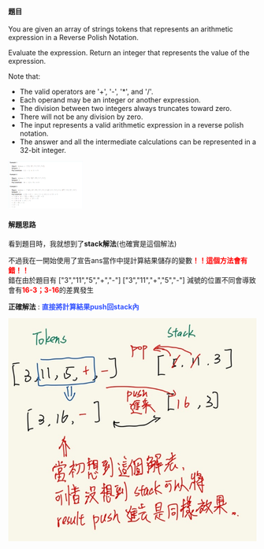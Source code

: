 #### 題目

You are given an array of strings tokens that represents an arithmetic expression in a Reverse Polish Notation.

Evaluate the expression. Return an integer that represents the value of the expression.

Note that:

- The valid operators are '+', '-', '*', and '/'.
- Each operand may be an integer or another expression.
- The division between two integers always truncates toward zero.
- There will not be any division by zero.
- The input represents a valid arithmetic expression in a reverse polish notation.
- The answer and all the intermediate calculations can be represented in a 32-bit integer.

<img src="InputExample.png" width="30%">

#### 解題思路

看到題目時，我就想到了**stack解法**(也確實是這個解法)

不過我在一開始使用了宣告ans當作中提計算結果儲存的變數<font color="#f00">**！！這個方法會有錯！！**</font><br>
錯在由於題目有
["3","11","5","+","-"]
["3","11","+","5","-"]
減號的位置不同會導致會有<font color="#f00">**16-3；3-16**</font>的差異發生
    
**正確解法** : <font color="#3353FF">**直接將計算結果push回stack內**</font>

![image](https://github.com/Kenny890806/LeetCode_Note/blob/main/Daily/150.%20Evaluate%20Reverse%20Polish%20Notation/solution.jpg)
